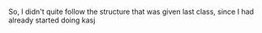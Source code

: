 So, I didn't quite follow the structure that was given last class, since I had already started doing kasj 
